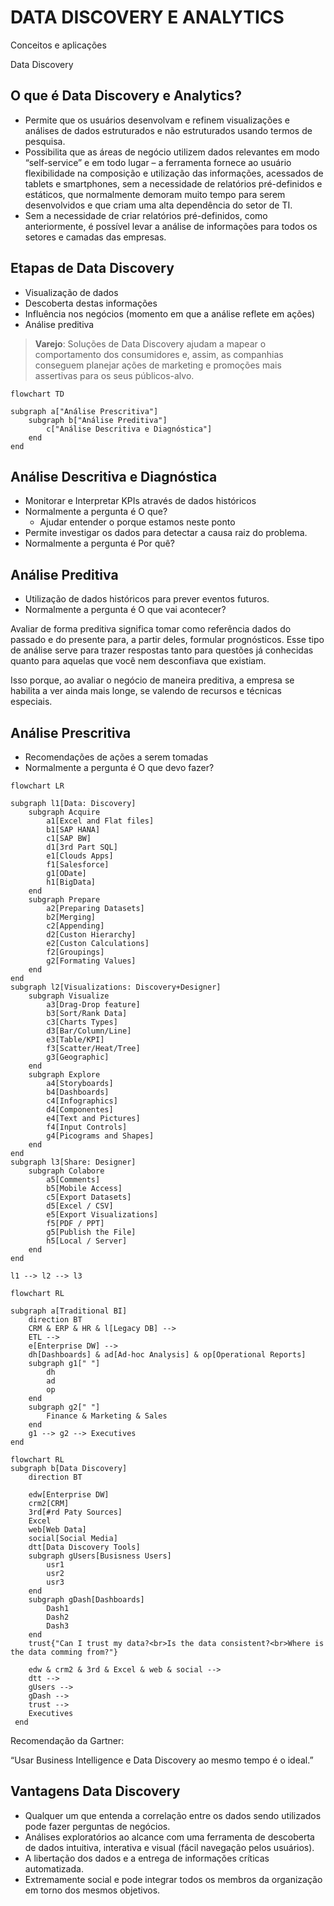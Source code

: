 

# DATA DISCOVERY E ANALYTICS 

Conceitos e aplicações 

Data Discovery


## O que é Data Discovery e Analytics?

- Permite que os usuários desenvolvam e refinem visualizações e análises de dados estruturados e não estruturados usando termos de pesquisa.
- Possibilita que as áreas de negócio utilizem dados relevantes em modo “self-service” e em todo lugar – a ferramenta fornece ao usuário flexibilidade na composição e utilização das informações, acessados de tablets e smartphones, sem a necessidade de relatórios pré-definidos e estáticos, que normalmente demoram muito tempo para serem desenvolvidos e que criam uma alta dependência do setor de TI.
- Sem a necessidade de criar relatórios pré-definidos, como anteriormente, é possível levar a análise de informações para todos os setores e camadas das empresas.

## Etapas de Data Discovery

- Visualização de dados
- Descoberta destas informações
- Influência nos negócios (momento em que a análise reflete em ações) 
- Análise preditiva

> **Varejo**: Soluções de Data Discovery ajudam a mapear o comportamento dos consumidores e, assim, as companhias conseguem planejar ações de marketing e promoções mais assertivas para os seus públicos-alvo.

```mermaid
flowchart TD

subgraph a["Análise Prescritiva"]
    subgraph b["Análise Preditiva"]
        c["Análise Descritiva e Diagnóstica"]
    end 
end 
```

## Análise Descritiva e Diagnóstica

- Monitorar e Interpretar KPIs através de dados históricos
- Normalmente a pergunta é O que?
  - Ajudar entender o porque estamos neste ponto
- Permite investigar os dados para detectar a causa raiz do problema.
- Normalmente a pergunta é Por quê?

## Análise Preditiva

- Utilização de dados históricos para prever eventos futuros.
- Normalmente a pergunta é O que vai acontecer?

Avaliar de forma preditiva significa tomar como referência dados do passado e do presente para, a  partir deles, formular prognósticos. Esse tipo de análise serve para trazer respostas tanto para questões já conhecidas quanto para  aquelas que você nem desconfiava que existiam.

Isso porque, ao avaliar o negócio de maneira preditiva, a empresa se habilita a ver ainda mais longe,  se valendo de recursos e técnicas especiais.

## Análise Prescritiva

- Recomendações de ações a serem tomadas
- Normalmente a pergunta é O que devo fazer?

```mermaid
flowchart LR

subgraph l1[Data: Discovery]
    subgraph Acquire
        a1[Excel and Flat files]
        b1[SAP HANA]
        c1[SAP BW]
        d1[3rd Part SQL]
        e1[Clouds Apps]
        f1[Salesforce]
        g1[ODate]
        h1[BigData]
    end 
    subgraph Prepare
        a2[Preparing Datasets]
        b2[Merging]
        c2[Appending]
        d2[Custon Hierarchy]
        e2[Custon Calculations]
        f2[Groupings]
        g2[Formating Values]
    end 
end
subgraph l2[Visualizations: Discovery+Designer]
    subgraph Visualize
        a3[Drag-Drop feature]
        b3[Sort/Rank Data]
        c3[Charts Types]
        d3[Bar/Column/Line]
        e3[Table/KPI]
        f3[Scatter/Heat/Tree]
        g3[Geographic]
    end 
    subgraph Explore
        a4[Storyboards]
        b4[Dashboards]
        c4[Infographics]
        d4[Componentes]
        e4[Text and Pictures]
        f4[Input Controls]
        g4[Picograms and Shapes]
    end 
end 
subgraph l3[Share: Designer]
    subgraph Colabore
        a5[Comments]
        b5[Mobile Access]
        c5[Export Datasets]
        d5[Excel / CSV]
        e5[Export Visualizations]
        f5[PDF / PPT]
        g5[Publish the File]
        h5[Local / Server]
    end 
end 

l1 --> l2 --> l3
```


```mermaid
flowchart RL

subgraph a[Traditional BI]
    direction BT
    CRM & ERP & HR & l[Legacy DB] --> 
    ETL --> 
    e[Enterprise DW] -->
    dh[Dashboards] & ad[Ad-hoc Analysis] & op[Operational Reports] 
    subgraph g1[" "]
        dh
        ad
        op
    end
    subgraph g2[" "]
        Finance & Marketing & Sales
    end
    g1 --> g2 --> Executives
end 
```

```mermaid
flowchart RL
subgraph b[Data Discovery]
    direction BT

    edw[Enterprise DW]
    crm2[CRM]
    3rd[#rd Paty Sources]
    Excel
    web[Web Data]
    social[Social Media]
    dtt[Data Discovery Tools]
    subgraph gUsers[Busisness Users]
        usr1
        usr2
        usr3
    end
    subgraph gDash[Dashboards]
        Dash1
        Dash2
        Dash3
    end
    trust{"Can I trust my data?<br>Is the data consistent?<br>Where is the data comming from?"}

    edw & crm2 & 3rd & Excel & web & social --> 
    dtt --> 
    gUsers -->
    gDash -->
    trust -->
    Executives
 end 
```


Recomendação da Gartner:

“Usar Business Intelligence e Data Discovery ao mesmo tempo é o ideal.”

## Vantagens Data Discovery

- Qualquer um que entenda a correlação entre os dados sendo utilizados pode fazer perguntas de negócios.
- Análises exploratórios ao alcance com uma ferramenta de descoberta de dados intuitiva, interativa e visual (fácil navegação pelos usuários).
- A libertação dos dados e a entrega de informações críticas automatizada.
- Extremamente social e pode integrar todos os membros da organização em torno dos mesmos objetivos.

